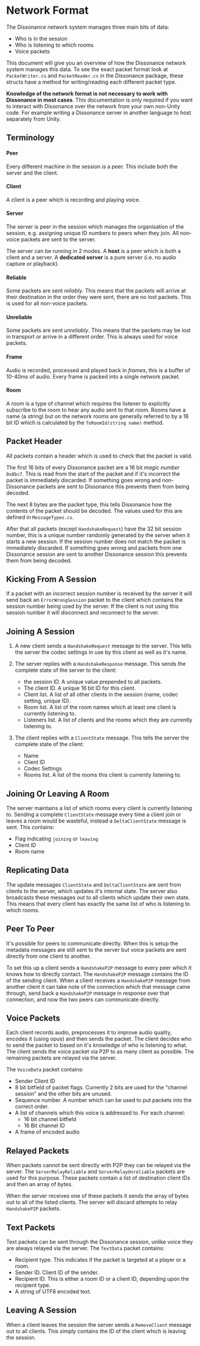 # Network Format

The Dissonance network system manages three main bits of data:

 - Who is in the session
 - Who is listening to which rooms
 - Voice packets

This document will give you an overview of how the Dissonance network system manages this data. To see the exact packet format look at `PacketWriter.cs` and `PacketReader.cs` in the Dissonance package, these structs have a method for writing/reading each different packet type.

**Knowledge of the network format is not necessary to work with Dissonance in most cases**. This documentation is only required if you want to interact with Dissonance over the network from your own non-Unity code. For example writing a Dissonance server in another language to host separately from Unity.

## Terminology

#### Peer

Every different machine in the session is a peer. This include both the server and the client.

#### Client

A client is a peer which is recording and playing voice.

#### Server

The server is peer in the session which manages the organisation of the session, e.g. assigning unique ID numbers to peers when they join. All non-voice packets are sent to the server.

The server can be running in 2 modes. A **host** is a peer which is both a client and a server. A **dedicated server** is a pure server (i.e. no audio capture or playback).

#### Reliable

Some packets are sent _reliably_. This means that the packets will arrive at their destination in the order they were sent, there are no lost packets. This is used for all non-voice packets.

#### Unreliable

Some packets are sent _unreliably_. This means that the packets may be lost in transport or arrive in a different order. This is always used for voice packets.

#### Frame

Audio is recorded, processed and played back in _frames_, this is a buffer of 10-40ms of audio. Every frame is packed into a single network packet.

#### Room

A room is a type of channel which requires the listener to explicitly subscribe to the room to hear any audio sent to that room. Rooms have a name (a string) but on the network rooms are generally referred to by a 16 bit ID which is calculated by the `ToRoomId(string name)` method.

## Packet Header

All packets contain a header which is used to check that the packet is valid.

The first 16 bits of every Dissonance packet are a 16 bit _magic number_ `0x8bc7`. This is read from the start of the packet and if it's incorrect the packet is immediately discarded. If something goes wrong and non-Dissonance packets are sent to Dissonance this prevents them from being decoded.

The next 8 bytes are the packet type, this tells Dissonance how the contents of the packet should be decoded. The values used for this are defined in `MessageTypes.cs`.

After that all packets (except `HandshakeRequest`) have the 32 bit session number, this is a unique number randomly generated by the server when it starts a new session. If the session number does not match the packet is immediately discarded. If something goes wrong and packets from one Dissonance session are sent to another Dissonance session this prevents them from being decoded.

## Kicking From A Session

If a packet with an incorrect session number is received by the server it will send back an `ErrorWrongSession` packet to the client which contains the session number being used by the server. If the client is not using this session number it will disconnect and reconnect to the server.

## Joining A Session

1. A new client sends a `HandshakeRequest` message to the server. This tells the server the codec settings in use by this client as well as it's name.
2. The server replies with a `HandshakeResponse` message. This sends the complete state of the server to the client:

   - the session ID. A unique value prepended to all packets.
   - The client ID. A unique 16 bit ID for this client.
   - Client list. A list of all other clients in the session (name, codec setting, unique ID).  
   - Room list. A list of the room names which at least one client is currently listening to.
   - Listeners list. A list of clients and the rooms which they are currently listening to.
   
3. The client replies with a `ClientState` message. This tells the server the complete state of the client:

   - Name
   - Client ID
   - Codec Settings
   - Rooms list. A list of the rooms this client is currently listening to.

## Joining Or Leaving A Room

The server maintains a list of which rooms every client is currently listening to. Sending a complete `ClientState` message every time a client join or leaves a room would be wasteful, instead a `DeltaClientState` message is sent. This contains:

   - Flag indicating `joining` or `leaving`
   - Client ID
   - Room name

## Replicating Data

The update messages `ClientState` and `DeltaClientState` are sent from clients to the server, which updates it's internal state. The server also broadcasts these messages out to all clients which update their own state. This means that every client has exactly the same list of who is listening to which rooms.

## Peer To Peer

It's possible for peers to communicate directly. When this is setup the metadata messages are still sent to the server but voice packets are sent directly from one client to another.

To set this up a client sends a `HandshakeP2P` message to every peer which it knows how to directly contact. The `HandshakeP2P` message contains the ID of the sending client. When a client receives a `HandshakeP2P` message from another client it can take note of the connection which that message came through, send back a `HandshakeP2P` message in response over that connection, and now the two peers can communicate directly.

## Voice Packets

Each client records audio, preprocesses it to improve audio quality, encodes it (using opus) and then sends the packet. The client decides who to send the packet to based on it's knowledge of who is listening to what. The client sends the voice packet via P2P to as many client as possible. The remaining packets are relayed via the server.

The `VoiceData` packet contains:

 - Sender Client ID
 - 8 bit bitfield of packet flags. Currently 2 bits are used for the "channel session" and the other bits are unused.
 - Sequence number. A number which can be used to put packets into the correct order.
 - A list of channels which this voice is addressed to. For each channel:
   - 16 bit channel bitfield
   - 16 Bit channel ID
 - A frame of encoded audio

## Relayed Packets

When packets cannot be sent directly with P2P they can be relayed via the server. The `ServerRelayReliable` and `ServerRelayUnreliable` packets are used for this purpose. These packets contain a list of destination client IDs and then an array of bytes.

When the server receives one of these packets it sends the array of bytes out to all of the listed clients. The server will discard attempts to relay `HandshakeP2P` packets.

## Text Packets

Text packets can be sent through the Dissonance session, unlike voice they are always relayed via the server. The `TextData` packet contains:

 - Recipient type. This indicates if the packet is targeted at a player or a room.
 - Sender ID. Client ID of the sender.
 - Recipient ID. This is either a room ID or a client ID, depending upon the recipient type.
 - A string of UTF8 encoded text.

## Leaving A Session

When a client leaves the session the server sends a `RemoveClient` message out to all clients. This simply contains the ID of the client which is leaving the session.